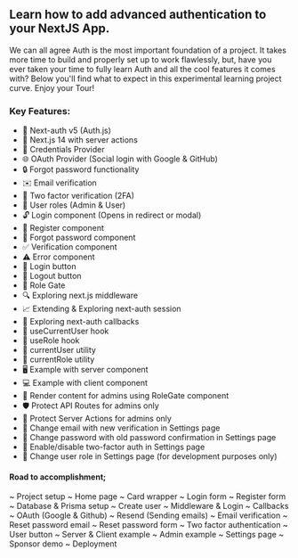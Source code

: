 ## Learn how to add advanced authentication to your NextJS App.

We can all agree Auth is the most important foundation of a project. It takes more time to build and properly set up to work flawlessly, but, have you ever taken your time to fully learn Auth and all the cool features it comes with? Below you'll find what to expect in this experimental learning project curve. Enjoy your Tour!

### Key Features:

- 🔐 Next-auth v5 (Auth.js)
- 🚀 Next.js 14 with server actions
- 🔑 Credentials Provider
- 🌐 OAuth Provider (Social login with Google & GitHub)
- 🔒 Forgot password functionality
- ✉️ Email verification
- 📱 Two factor verification (2FA)
- 👥 User roles (Admin & User)
- 🔓 Login component (Opens in redirect or modal)
- 📝 Register component
- 🤔 Forgot password component
- ✅ Verification component
- ⚠️ Error component
- 🔘 Login button
- 🚪 Logout button
- 🚧 Role Gate
- 🔍 Exploring next.js middleware
- 📈 Extending & Exploring next-auth session
- 🔄 Exploring next-auth callbacks
- 👤 useCurrentUser hook
- 🛂 useRole hook
- 🧑 currentUser utility
- 👮 currentRole utility
- 🖥️ Example with server component
- 💻 Example with client component
- 👑 Render content for admins using RoleGate component
- 🛡️ Protect API Routes for admins only
- 🔐 Protect Server Actions for admins only
- 📧 Change email with new verification in Settings page
- 🔑 Change password with old password confirmation in Settings page
- 🔔 Enable/disable two-factor auth in Settings page
- 🔄 Change user role in Settings page (for development purposes only)

#### Road to accomplishment;

~ Project setup
~ Home page
~ Card wrapper
~ Login form
~ Register form
~ Database & Prisma setup
~ Create user
~ Middleware & Login
~ Callbacks
~ OAuth (Google & Github)
~ Resend (Sending emails)
~ Email verification
~ Reset password email
~ Reset password form
~ Two factor authentication
~ User button
~ Server & Client example
~ Admin example
~ Settings page
~ Sponsor demo
~ Deployment
